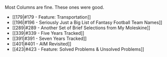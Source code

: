 Most Columns are fine. These ones were good.

- [[179|#179 - Feature: Transportation]]
- [[196|#196 - Seriously Just a Big List of Fantasy Football Team Names]]
- [[289|#289 - Another Set of Brief Selections from My Moleskine]]
- [[339|#339 - Five Years Tracked]]
- [[391|#391 - Seven Years Tracked]]
- [[401|#401 - AIM Revisited]]
- [[423|#423 - Feature: Solved Problems & Unsolved Problems]]
